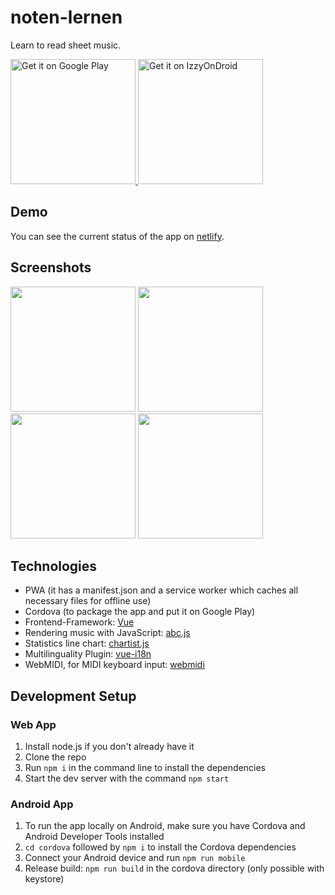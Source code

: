 # noten-lernen

Learn to read sheet music.

<a href="https://play.google.com/store/apps/details?id=de.melvil.noten">
  <img src="https://play.google.com/intl/en_us/badges/static/images/badges/en_badge_web_generic.png" alt="Get it on Google Play" title="Get it on Google Play" width="200">
</a>

<a href="https://apt.izzysoft.de/fdroid/index/apk/de.melvil.noten">
  <img src="https://gitlab.com/IzzyOnDroid/repo/-/raw/master/assets/IzzyOnDroid.png" alt="Get it on IzzyOnDroid" title="Get it on IzzyOnDroid" width="200">
</a>



## Demo

You can see the current status of the app on [netlify](https://noten-lernen.netlify.com/).

## Screenshots

<p float="left">

<img src="https://raw.githubusercontent.com/MelvilQ/noten-lernen/master/screenshots/screenshot1.png" width="200">

<img src="https://raw.githubusercontent.com/MelvilQ/noten-lernen/master/screenshots/screenshot2.png" width="200">

<img src="https://raw.githubusercontent.com/MelvilQ/noten-lernen/master/screenshots/screenshot3.png" width="200">

<img src="https://raw.githubusercontent.com/MelvilQ/noten-lernen/master/screenshots/screenshot4.png" width="200">

</p>

## Technologies

- PWA (it has a manifest.json and a service worker which caches all necessary files for offline use)
- Cordova (to package the app and put it on Google Play)
- Frontend-Framework: [Vue](https://vuejs.org/)
- Rendering music with JavaScript: [abc.js](https://abcjs.net/)
- Statistics line chart: [chartist.js](https://gionkunz.github.io/chartist-js/)
- Multilinguality Plugin: [vue-i18n](https://kazupon.github.io/vue-i18n/)
- WebMIDI, for MIDI keyboard input: [webmidi](https://webmidijs.org/)

## Development Setup

### Web App

1. Install node.js if you don't already have it
2. Clone the repo
3. Run `npm i` in the command line to install the dependencies
4. Start the dev server with the command `npm start`

### Android App
1. To run the app locally on Android, make sure you have Cordova and Android Developer Tools installed
2. `cd cordova` followed by `npm i` to install the Cordova dependencies
3. Connect your Android device and run `npm run mobile`
4. Release build: `npm run build` in the cordova directory (only possible with keystore)



